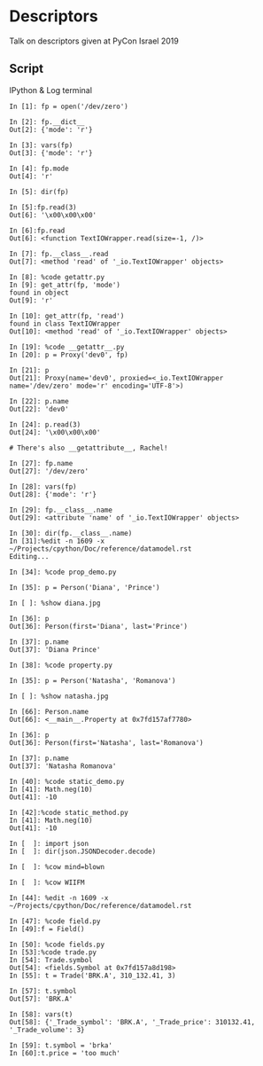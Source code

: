 # Descriptors

Talk on descriptors given at PyCon Israel 2019

## Script
IPython & Log terminal

    In [1]: fp = open('/dev/zero')

    In [2]: fp.__dict__
    Out[2]: {'mode': 'r'}

    In [3]: vars(fp)
    Out[3]: {'mode': 'r'}

    In [4]: fp.mode
    Out[4]: 'r'

    In [5]: dir(fp)

    In [5]:fp.read(3)
    Out[6]: '\x00\x00\x00'

    In [6]:fp.read
    Out[6]: <function TextIOWrapper.read(size=-1, /)>

    In [7]: fp.__class__.read
    Out[7]: <method 'read' of '_io.TextIOWrapper' objects>

    In [8]: %code getattr.py
    In [9]: get_attr(fp, 'mode')
    found in object
    Out[9]: 'r'

    In [10]: get_attr(fp, 'read')
    found in class TextIOWrapper
    Out[10]: <method 'read' of '_io.TextIOWrapper' objects>

    In [19]: %code __getattr__.py
    In [20]: p = Proxy('dev0', fp)

    In [21]: p
    Out[21]: Proxy(name='dev0', proxied=<_io.TextIOWrapper name='/dev/zero' mode='r' encoding='UTF-8'>)

    In [22]: p.name
    Out[22]: 'dev0'

    In [24]: p.read(3)
    Out[24]: '\x00\x00\x00'

    # There's also __getattribute__, Rachel!

    In [27]: fp.name
    Out[27]: '/dev/zero'

    In [28]: vars(fp)
    Out[28]: {'mode': 'r'}

    In [29]: fp.__class__.name
    Out[29]: <attribute 'name' of '_io.TextIOWrapper' objects>

    In [30]: dir(fp.__class__.name)
    In [31]:%edit -n 1609 -x ~/Projects/cpython/Doc/reference/datamodel.rst
    Editing...

    In [34]: %code prop_demo.py

    In [35]: p = Person('Diana', 'Prince')

    In [ ]: %show diana.jpg

    In [36]: p
    Out[36]: Person(first='Diana', last='Prince')

    In [37]: p.name
    Out[37]: 'Diana Prince'

    In [38]: %code property.py

    In [35]: p = Person('Natasha', 'Romanova')

    In [ ]: %show natasha.jpg

    In [66]: Person.name                                                                
    Out[66]: <__main__.Property at 0x7fd157af7780>

    In [36]: p
    Out[36]: Person(first='Natasha', last='Romanova')

    In [37]: p.name
    Out[37]: 'Natasha Romanova'

    In [40]: %code static_demo.py
    In [41]: Math.neg(10)
    Out[41]: -10

    In [42]:%code static_method.py
    In [41]: Math.neg(10)
    Out[41]: -10

    In [  ]: import json
    In [  ]: dir(json.JSONDecoder.decode)

    In [  ]: %cow mind=blown

    In [  ]: %cow WIIFM

    In [44]: %edit -n 1609 -x ~/Projects/cpython/Doc/reference/datamodel.rst

    In [47]: %code field.py
    In [49]:f = Field()

    In [50]: %code fields.py
    In [53]:%code trade.py
    In [54]: Trade.symbol
    Out[54]: <fields.Symbol at 0x7fd157a8d198>
    In [55]: t = Trade('BRK.A', 310_132.41, 3)

    In [57]: t.symbol
    Out[57]: 'BRK.A'

    In [58]: vars(t)
    Out[58]: {'_Trade_symbol': 'BRK.A', '_Trade_price': 310132.41, '_Trade_volume': 3}

    In [59]: t.symbol = 'brka'
    In [60]:t.price = 'too much'
